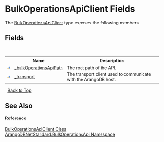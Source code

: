 # BulkOperationsApiClient Fields
 

The <a href="24c7579c-3368-eaf7-62c6-488b43f1ec43">BulkOperationsApiClient</a> type exposes the following members.


## Fields
&nbsp;<table><tr><th></th><th>Name</th><th>Description</th></tr><tr><td>![Protected field](media/protfield.gif "Protected field")</td><td><a href="d65c381c-bfaa-a820-be47-f8c5906cb752">_bulkOperationsApiPath</a></td><td>
The root path of the API.</td></tr><tr><td>![Protected field](media/protfield.gif "Protected field")</td><td><a href="a5ec39c8-3300-011f-d8ed-5fabe8b1ab1e">_transport</a></td><td>
The transport client used to communicate with the ArangoDB host.</td></tr></table>&nbsp;
<a href="#bulkoperationsapiclient-fields">Back to Top</a>

## See Also


#### Reference
<a href="24c7579c-3368-eaf7-62c6-488b43f1ec43">BulkOperationsApiClient Class</a><br /><a href="58ea8fb7-f486-616b-9ed4-6982224f5f8d">ArangoDBNetStandard.BulkOperationsApi Namespace</a><br />
